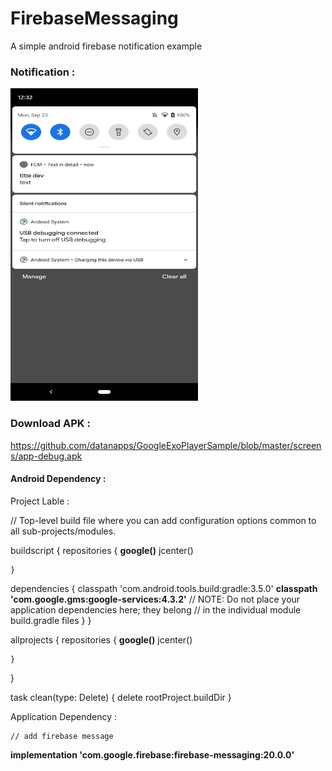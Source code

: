 # FirebaseMessaging
A simple android firebase notification example 

### Notification : 
<img src="https://github.com/datanapps/FirebaseMessaging/blob/master/screens/fcm_1.png" height="500" width="300">


### Download APK : 

https://github.com/datanapps/GoogleExoPlayerSample/blob/master/screens/app-debug.apk



#### Android Dependency :


Project Lable : 

// Top-level build file where you can add configuration options common to all sub-projects/modules.

buildscript {
    repositories {
        **google()**
        jcenter()

    }
 dependencies {
      classpath 'com.android.tools.build:gradle:3.5.0'
      **classpath 'com.google.gms:google-services:4.3.2'**
        // NOTE: Do not place your application dependencies here; they belong
        // in the individual module build.gradle files
   }
}

allprojects {
    repositories {
        **google()**
        jcenter()

    }
}

task clean(type: Delete) {
    delete rootProject.buildDir
}



Application Dependency : 

    // add firebase message
   **implementation 'com.google.firebase:firebase-messaging:20.0.0'**

